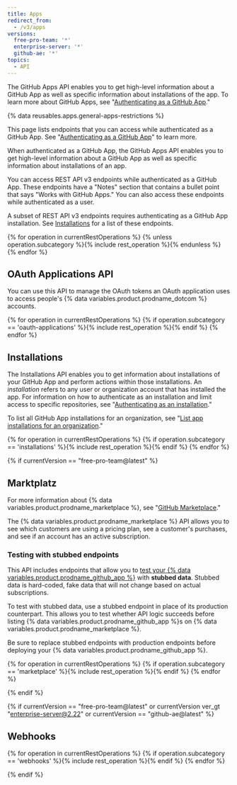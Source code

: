 ```yaml
---
title: Apps
redirect_from:
  - /v3/apps
versions:
  free-pro-team: '*'
  enterprise-server: '*'
  github-ae: '*'
topics:
  - API
---
```


The GitHub Apps API enables you to get high-level information about a GitHub App as well as specific information about installations of the app. To learn more about GitHub Apps, see "[Authenticating as a GitHub App](/apps/building-github-apps/authenticating-with-github-apps/#authenticating-as-a-github-app)."

{% data reusables.apps.general-apps-restrictions %}

This page lists endpoints that you can access while authenticated as a GitHub App. See "[Authenticating as a GitHub App](/apps/building-github-apps/authenticating-with-github-apps/#authenticating-as-a-github-app)" to learn more.

When authenticated as a GitHub App, the GitHub Apps API enables you to get high-level information about a GitHub App as well as specific information about installations of an app.

You can access REST API v3 endpoints while authenticated as a GitHub App. These endpoints have a "Notes" section that contains a bullet point that says "Works with GitHub Apps." You can also access these endpoints while authenticated as a user.

A subset of REST API v3 endpoints requires authenticating as a GitHub App installation. See [Installations](/rest/reference/apps#installations) for a list of these endpoints.

{% for operation in currentRestOperations %}
  {% unless operation.subcategory %}{% include rest_operation %}{% endunless %}
{% endfor %}

## OAuth Applications API

You can use this API to manage the OAuth tokens an OAuth application uses to access people's {% data variables.product.prodname_dotcom %} accounts.

{% for operation in currentRestOperations %}
  {% if operation.subcategory == 'oauth-applications' %}{% include rest_operation %}{% endif %}
{% endfor %}

## Installations

The Installations API enables you to get information about installations of your GitHub App and perform actions within those installations. An _installation_ refers to any user or organization account that has installed the app. For information on how to authenticate as an installation and limit access to specific repositories, see "[Authenticating as an installation](/apps/building-github-apps/authenticating-with-github-apps/#authenticating-as-an-installation)."

To list all GitHub App installations for an organization, see "[List app installations for an organization](/rest/reference/orgs#list-app-installations-for-an-organization)."

{% for operation in currentRestOperations %}
  {% if operation.subcategory == 'installations' %}{% include rest_operation %}{% endif %}
{% endfor %}

{% if currentVersion == "free-pro-team@latest" %}
## Marktplatz

For more information about {% data variables.product.prodname_marketplace %}, see "[GitHub Marketplace](/marketplace/)."

The {% data variables.product.prodname_marketplace %} API allows you to see which customers are using a pricing plan, see a customer's purchases, and see if an account has an active subscription.

### Testing with stubbed endpoints

This API includes endpoints that allow you to [test your {% data variables.product.prodname_github_app %}](/marketplace/integrating-with-the-github-marketplace-api/testing-github-marketplace-apps/) with **stubbed data**. Stubbed data is hard-coded, fake data that will not change based on actual subscriptions.

To test with stubbed data, use a stubbed endpoint in place of its production counterpart. This allows you to test whether API logic succeeds before listing {% data variables.product.prodname_github_app %}s on {% data variables.product.prodname_marketplace %}.

Be sure to replace stubbed endpoints with production endpoints before deploying your {% data variables.product.prodname_github_app %}.

{% for operation in currentRestOperations %}
  {% if operation.subcategory == 'marketplace' %}{% include rest_operation %}{% endif %}
{% endfor %}

{% endif %}

{% if currentVersion == "free-pro-team@latest" or currentVersion ver_gt "enterprise-server@2.22" or currentVersion == "github-ae@latest" %}
## Webhooks

{% for operation in currentRestOperations %}
  {% if operation.subcategory == 'webhooks' %}{% include rest_operation %}{% endif %}
{% endfor %}

{% endif %}
